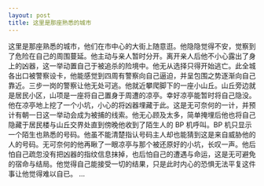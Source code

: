 ```yaml
---
layout: post
title: 这里是那座熟悉的城市
---
```


这里是那座熟悉的城市，他们在市中心的大街上随意逛。他隐隐觉得不安，觉察到了危险在自己的周围蔓延。他主动与亲人暂时分开。离开亲人后他不小心露出了身上的凶器，这一举动置自己于被追杀的险境中。他无从选择只得开始逃亡。此全城各出口被警察设卡，他能感觉到四周有警察向自己逼迫，并呈包围之势逐渐向自己靠近。三步一岗的警察让他无处可逃。他就近攀爬脚下的一座小山丘。山丘旁边就是居民小区，山项是一座将自己置身于周遭的凉亭。幸好凉亭能暂时将自己隐没。他在凉亭地上挖了一个小坑，小心的将凶器埋藏于此。这是无可奈何的一计，并预计有朝一日这一举动会成为被捕的线索。他无心顾及太多，简单掩埋后他也将自己隐藏于居民楼与山丘交界处直到傍晚他收到了陌生人的 BP 机呼叫。BP 机只显示一个陌生也熟悉的号码。他虽不能清楚指认号码主人却也能猜到这是来自威胁他的人的号码。无可奈何的他再瞅了一眼凉亭与那个被还原好的小坑，长叹一声。他后怕自己疏忽没有把凶器的指纹信息抹掉，也后怕自己的遭遇与命运，这是无可避免的宿命与结局。他觉得自己能接受一切的结果，只是此时内心的恐惧无法平复这件事让他觉得难以自已。
...